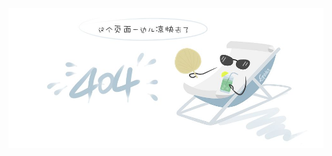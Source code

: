 ![404](assets/images/framework/404.png)
<!-- [cinwell website](404.html ':include :type=iframe width=100% height=500px') -->